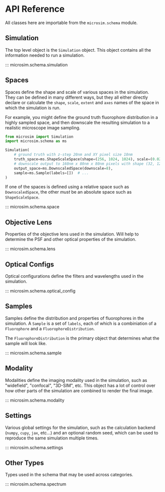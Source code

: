# API Reference

All classes here are importable from the `microsim.schema` module.

## Simulation

The top level object is the `Simulation` object. This
object contains all the information needed to run a simulation.

::: microsim.schema.simulation

## Spaces

Spaces define the shape and scale of various spaces in the simulation.
They can be defined in many different ways, but they all either directly
declare or calculate the `shape`, `scale`, `extent` and `axes` names of
the space in which the simulation is run.

For example, you might define the ground truth fluorophore distribution
in a highly sampled space, and then downscale the resulting simulation
to a realistic microscope image sampling.

```python
from microsim import Simulation
import microsim.schema as ms

Simulation(
    # ground truth with z-step 20nm and XY pixel size 10nm
    truth_space=ms.ShapeScaleSpace(shape=(256, 1024, 1024), scale=(0.02, 0.01, 0.01)),
    # downscale output to 160nm x 80nm x 80nm pixels with shape (32, 128, 128)
    output_space=ms.DownscaledSpace(downscale=8),
    sample=ms.Sample(labels=[])  # ...
)
```

If one of the spaces is defined using a relative space such as `DownscaledSpace`,
the other *must* be an absolute space such as `ShapeScaleSpace`.

::: microsim.schema.space

## Objective Lens

Properties of the objective lens used in the simulation.  Will help
to determine the PSF and other optical properties of the simulation.

::: microsim.schema.lens

## Optical Configs

Optical configurations define the filters and wavelengths used
in the simulation.

::: microsim.schema.optical_config

## Samples

Samples define the distribution and properties of fluorophores in
the simulation.  A `Sample` is a set of `labels`, each of which
is a combiniation of a `Fluorophore` and a `FluorophoreDistribution`.

The `FluorophoreDistribution` is the primary object that determines
what the sample will look like.

::: microsim.schema.sample

## Modality

Modalities define the imaging modality used in the simulation,
such as "widefield", "confocal", "3D-SIM", etc.  This object
has a lot of control over how other parts of the simulation
are combined to render the final image.

::: microsim.schema.modality

## Settings

Various global settings for the simulation, such as the calculation
backend (`numpy`, `cupy`, `jax`, etc...) and an optional random seed,
which can be used to reproduce the same simulation multiple times.

::: microsim.schema.settings

## Other Types

Types used in the schema that may be used across categories.

::: microsim.schema.spectrum
